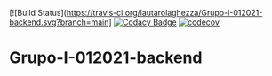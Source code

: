 [![Build Status](https://travis-ci.org/lautarolaghezza/Grupo-I-012021-backend.svg?branch=main]
[![Codacy Badge](https://app.codacy.com/project/badge/Grade/5eafd2c29ede49488542215fe3467824)](https://www.codacy.com/gh/barreirogustavounq/Grupo-I-012021-backend/dashboard?utm_source=github.com&amp;utm_medium=referral&amp;utm_content=barreirogustavounq/Grupo-I-012021-backend&amp;utm_campaign=Badge_Grade)
[![codecov](https://codecov.io/gh/lautarolaghezza/Grupo-I-012021-backend/branch/gustavoBranch/graph/badge.svg?token=N65JNQHRDQ)](https://codecov.io/gh/lautarolaghezza/Grupo-I-012021-backend)
# Grupo-I-012021-backend


